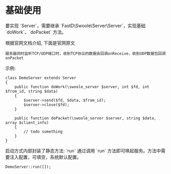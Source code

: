 # 基础使用

要实现 \`Server\`，需要继承 \`FastD\Swoole\Server\Server\`，实现基础 \`doWork\`、\`doPacket\` 方法。

根据官网文档介绍, 下面是官网原文

```
服务器同时监听TCP/UDP端口时，收到TCP协议的数据会回调onReceive，收到UDP数据包回调onPacket
```

示例:

```
class DemoServer extends Server
{
    public function doWork(\swoole_server $server, int $fd, int $from_id, string $data)
    {    
        $server->send($fd, $data, $from_id);    
        $server->close($fd);
    }

    public function doPacket(\swoole_server $server, string $data, array $client_info)
    {
        // todo something
    }
}
```

启动方式内部封装了静态方法: \`run\` 通过调用 \`run\` 方法即可唤起服务。方法中需要注入配置，可填空，系统默认配置。

```
DemoServer::run([]);
```



